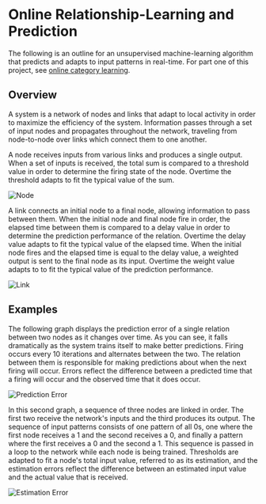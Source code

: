 # Online Relationship-Learning and Prediction

The following is an outline for an unsupervised machine-learning algorithm that predicts and adapts to input patterns in real-time. For part one of this project, see [online category learning](https://github.com/CarsonScott/Online-Category-Learning).

## Overview

A system is a network of nodes and links that adapt to local activity in order to maximize the efficiency of the system. Information passes through a set of input nodes and propagates throughout the network, traveling from node-to-node over links which connect them to one another.

A node receives inputs from various links and produces a single output. When a set of inputs is received, the total sum is compared to a threshold value in order to determine the firing state of the node. Overtime the threshold adapts to fit the typical value of the sum.

![Node](https://github.com/CarsonScott/Online-Relationship-Learning/blob/master/img/Node.png)

A link connects an initial node to a final node, allowing information to pass between them. When the initial node and final node fire in order, the elapsed time between them is compared to a delay value in order to determine the prediction performance of the relation. Overtime the delay value adapts to fit the typical value of the elapsed time. When the initial node fires and the elapsed time is equal to the delay value, a weighted output is sent to the final node as its input. Overtime the weight value adapts to to fit the typical value of the prediction performance.

![Link](https://github.com/CarsonScott/Online-Relationship-Learning/blob/master/img/Link.png)

## Examples 

The following graph displays the prediction error of a single relation between two nodes as it changes over time. As you can see, it falls dramatically as the system trains itself to make better predictions. Firing occurs every 10 iterations and alternates between the two. The relation between them is responsible for making predictions about when the next firing will occur. Errors reflect the difference between a predicted time that a firing will occur and the observed time that it does occur.

![Prediction Error](https://github.com/CarsonScott/Online-Relationship-Learning/blob/master/img/Prediction%20Error.PNG)

In this second graph, a sequence of three nodes are linked in order. The first two receive the network's inputs and the third produces its output. The sequence of input patterns consists of one pattern of all 0s, one where the first node receives a 1 and the second receives a 0, and finally a pattern where the first receives a 0 and the second a 1. This sequence is passed in a loop to the network while each node is being trained. Thresholds are adapted to fit a node's total input value, referred to as its estimation, and the estimation errors reflect the difference between an estimated input value and the actual value that is received. 

![Estimation Error](https://github.com/CarsonScott/Online-Relationship-Learning/blob/master/img/Estimation%20Error.PNG)
